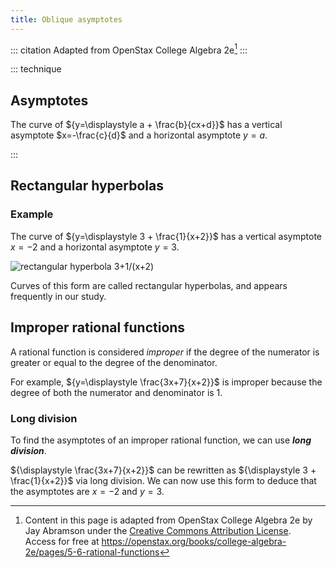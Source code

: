 ```yaml
---
title: Oblique asymptotes
---
```


<!-- prettier-ignore-start -->
::: citation
Adapted from OpenStax College Algebra 2e[^cite]
:::

::: technique

## Asymptotes

The curve of ${y=\displaystyle a + \frac{b}{cx+d}}$
has a vertical asymptote $x=-\frac{c}{d}$
and a horizontal asymptote $y=a$.

:::
<!-- prettier-ignore-end -->

## Rectangular hyperbolas

### Example

The curve of ${y=\displaystyle 3 + \frac{1}{x+2}}$
has a vertical asymptote $x=-2$ and a horizontal asymptote $y=3$.

![rectangular hyperbola 3+1/(x+2)](/images/h2/graphs/openStax_graphs_rectangular_hyperbola.jpeg)

Curves of this form are called rectangular hyperbolas, and appears frequently in our study.

## Improper rational functions

A rational function is considered _improper_ if the degree of the numerator is greater or equal to the degree of the denominator.

For example, ${y=\displaystyle \frac{3x+7}{x+2}}$ is improper because the degree of both the numerator and denominator is $1$.

### Long division

To find the asymptotes of an improper rational function, we can use **_long division_**.

${\displaystyle \frac{3x+7}{x+2}}$ can be rewritten as ${\displaystyle 3 + \frac{1}{x+2}}$
via long division. We can now use this form to deduce that the asymptotes are $x=-2$ and $y=3$.

[^cite]:
    Content in this page is adapted from OpenStax College Algebra 2e by Jay
    Abramson under the
    [Creative Commons Attribution License](https://creativecommons.org/licenses/by/4.0/).\
    Access
    for free at
    <https://openstax.org/books/college-algebra-2e/pages/5-6-rational-functions>
